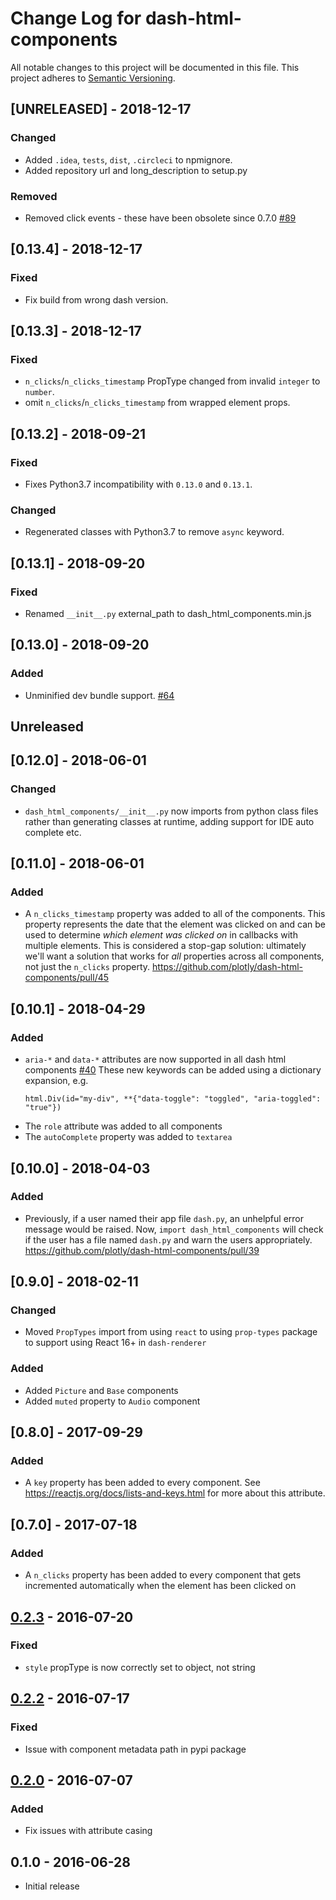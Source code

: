 # Change Log for dash-html-components
All notable changes to this project will be documented in this file.
This project adheres to [Semantic Versioning](http://semver.org/).

## [UNRELEASED] - 2018-12-17
### Changed
- Added `.idea`, `tests`, `dist`, `.circleci` to npmignore.
- Added repository url and long_description to setup.py

### Removed
- Removed click events - these have been obsolete since 0.7.0 [#89](https://github.com/plotly/dash-html-components/pull/89)

## [0.13.4] - 2018-12-17
### Fixed
- Fix build from wrong dash version.

## [0.13.3] - 2018-12-17
### Fixed
- `n_clicks`/`n_clicks_timestamp` PropType changed from invalid `integer` to `number`.
- omit `n_clicks`/`n_clicks_timestamp` from wrapped element props.

## [0.13.2] - 2018-09-21
### Fixed
- Fixes Python3.7 incompatibility with `0.13.0` and `0.13.1`.

### Changed
- Regenerated classes with Python3.7 to remove `async` keyword.

## [0.13.1] - 2018-09-20
### Fixed
- Renamed `__init__.py` external_path to dash_html_components.min.js

## [0.13.0] - 2018-09-20
### Added
- Unminified dev bundle support. [#64](https://github.com/plotly/dash-html-components/pull/64)

## Unreleased

## [0.12.0] - 2018-06-01
### Changed
- `dash_html_components/__init__.py` now imports from python class files rather than generating classes at runtime,
adding support for IDE auto complete etc.

## [0.11.0] - 2018-06-01
### Added
- A `n_clicks_timestamp` property was added to all of the components. This property represents the date that the element was clicked on and can be used to determine _which element was clicked on_ in callbacks with multiple elements. This is considered a stop-gap solution: ultimately we'll want a solution that works for _all_ properties across all components, not just the `n_clicks` property. https://github.com/plotly/dash-html-components/pull/45

## [0.10.1] - 2018-04-29
### Added
- `aria-*` and `data-*` attributes are now supported in all dash html components [#40](https://github.com/plotly/dash-html-components/pull/40)
    These new keywords can be added using a dictionary expansion, e.g.
    ```
    html.Div(id="my-div", **{"data-toggle": "toggled", "aria-toggled": "true"})
    ```
- The `role` attribute was added to all components
- The `autoComplete` property was added to `textarea`

## [0.10.0] - 2018-04-03
### Added
- Previously, if a user named their app file `dash.py`, an unhelpful error
message would be raised. Now, `import dash_html_components` will check if
the user has a file named `dash.py` and warn the users appropriately.
https://github.com/plotly/dash-html-components/pull/39

## [0.9.0] - 2018-02-11
### Changed
- Moved `PropTypes` import from using `react` to using `prop-types` package to support using React 16+ in `dash-renderer`

### Added
- Added `Picture` and `Base` components
- Added `muted` property to `Audio` component

## [0.8.0] - 2017-09-29
### Added
- A `key` property has been added to every component. See https://reactjs.org/docs/lists-and-keys.html for more about this attribute.

## [0.7.0] - 2017-07-18
### Added
- A `n_clicks` property has been added to every component that gets incremented automatically when the element has been clicked on

## [0.2.3] - 2016-07-20
### Fixed
- `style` propType is now correctly set to object, not string

## [0.2.2] - 2016-07-17
### Fixed
- Issue with component metadata path in pypi package

## [0.2.0] - 2016-07-07
### Added
- Fix issues with attribute casing

## 0.1.0 - 2016-06-28
- Initial release

[0.2.3]: https://github.com/plotly/dash-html-components/compare/v0.2.2...v0.2.3
[0.2.2]: https://github.com/plotly/dash-html-components/compare/v0.2.0...v0.2.2
[0.2.0]: https://github.com/plotly/dash-html-components/compare/v0.1.0...v0.2.0
